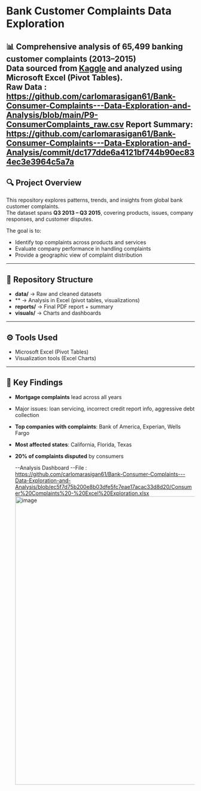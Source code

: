 # Bank Customer Complaints Data Exploration

📊 **Comprehensive analysis of 65,499 banking customer complaints (2013–2015)**  
Data sourced from [Kaggle](https://www.kaggle.com/) and analyzed using **Microsoft Excel (Pivot Tables)**.  
Raw Data : https://github.com/carlomarasigan61/Bank-Consumer-Complaints---Data-Exploration-and-Analysis/blob/main/P9-ConsumerComplaints_raw.csv
Report Summary: https://github.com/carlomarasigan61/Bank-Consumer-Complaints---Data-Exploration-and-Analysis/commit/dc177dde6a4121bf744b90ec834ec3e3964c5a7a
---

## 🔍 Project Overview
This repository explores patterns, trends, and insights from global bank customer complaints.  
The dataset spans **Q3 2013 – Q3 2015**, covering products, issues, company responses, and customer disputes.  

The goal is to:
- Identify top complaints across products and services  
- Evaluate company performance in handling complaints  
- Provide a geographic view of complaint distribution  

---

## 📂 Repository Structure
- **data/** → Raw and cleaned datasets  
- ** → Analysis in Excel (pivot tables, visualizations)  
- **reports/** → Final PDF report + summary  
- **visuals/** → Charts and dashboards  

---

## ⚙️ Tools Used
- Microsoft Excel (Pivot Tables)  
- Visualization tools (Excel Charts)  

---

## 📑 Key Findings
- **Mortgage complaints** lead across all years  
- Major issues: loan servicing, incorrect credit report info, aggressive debt collection  
- **Top companies with complaints**: Bank of America, Experian, Wells Fargo  
- **Most affected states**: California, Florida, Texas  
- **20% of complaints disputed** by consumers

  --Analysis Dashboard
  --File : https://github.com/carlomarasigan61/Bank-Consumer-Complaints---Data-Exploration-and-Analysis/blob/ec5f7d75b200e8b03dfe5fc7eae17acac33d8d20/Consumer%20Complaints%20-%20Excel%20Exploration.xlsx
  <img width="1168" height="771" alt="image" src="https://github.com/user-attachments/assets/7f341a46-252e-4282-b1dd-6cae9a3c41bb" />


